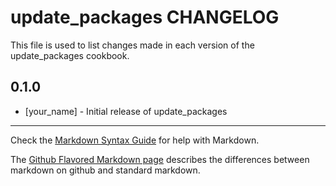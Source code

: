 # update_packages CHANGELOG

This file is used to list changes made in each version of the update_packages cookbook.

## 0.1.0
- [your_name] - Initial release of update_packages

- - -
Check the [Markdown Syntax Guide](http://daringfireball.net/projects/markdown/syntax) for help with Markdown.

The [Github Flavored Markdown page](http://github.github.com/github-flavored-markdown/) describes the differences between markdown on github and standard markdown.
